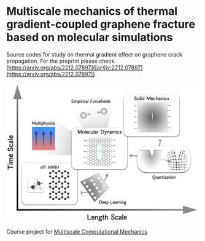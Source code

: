 # Multiscale mechanics of thermal gradient-coupled graphene fracture based on molecular simulations
Source codes for study on thermal gradient effect on graphene crack propagation. For the preprint please check [https://arxiv.org/abs/2212.07897]([arXiv:2212.07897](https://arxiv.org/abs/2212.07897)).

![doc/graphene_web.png](doc/graphene_web.png)

Course project for [Multiscale Computational Mechanics](https://classes.cornell.edu/browse/roster/SP21/class/MAE/6260)
